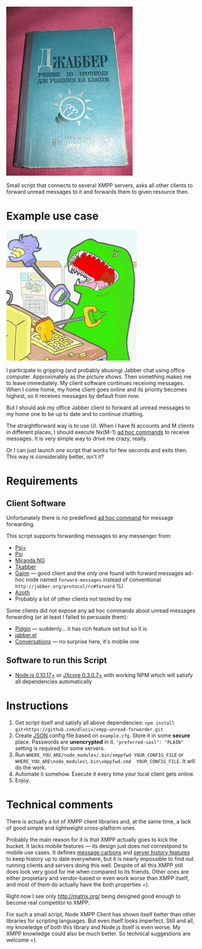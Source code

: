 ![Soviet Jabber textbook](jabber-textbook.jpg)

Small script that connects to several XMPP servers, asks all
other clients to forward unread messages to it and forwards
them to given resource then.

Example use case
================

![Gripping and abusing chat](t-rex-chatting.gif)

I participate in gripping (and probably abusing) Jabber chat using
office computer. Approximately as the picture shows. Then something
makes me to leave immediately. My client software continues receiving
messages. When I come home, my home client goes online and its priority
becomes highest, so it receives messages by default from now.

But I should ask my office Jabber client to forward all unread messages
to my home one to be up to date and to continue chatting.

The straightforward way is to use UI. When I have N accounts and M clients
in different places, I should execute Nx(M-1)
[ad hoc commands](http://xmpp.org/extensions/xep-0050.html)
to receive messages. It is very simple way to drive me crazy, really.

Or I can just launch *one* script that works for few seconds and exits then.
This way is considerably better, isn't it?

Requirements
============

Client Software
---------------

Unfortunately there is no predefined [ad hoc command](http://xmpp.org/extensions/xep-0050.html)
for message forwarding.

This script supports forwarding messages to any messenger from:

* [Psi+](http://psi-plus.com/)
* [Psi](http://psi-im.org/)
* [Miranda NG](http://www.miranda-ng.org/ru/)
* [Tkabber](http://tkabber.jabber.ru/)
* [Gajim](http://gajim.org/) — good client and the *only* one found with forward messages ad-hoc node named `forward-messages` instead of conventional `http://jabber.org/protocol/rc#forward` %)
* [Azoth](https://leechcraft.org/)
* Probably a lot of other clients not tested by me

Some clients did not expose any ad hoc commands about unread messages forwarding (or at least I failed to persuade them):

* [Pidgin](https://pidgin.im/) — suddenly... it has rich feature set but so it is
* [jabber.el](http://www.emacswiki.org/emacs/JabberEl)
* [Conversations](https://conversations.im/) — no surprise here, it's mobile one

Software to run this Script
---------------------------

* [Node.js 0.10.17+](https://nodejs.org/) or [JXcore 0.3.0.7+](http://jxcore.com/) with working NPM which will satisfy all dependencies automatically

Instructions
============

1. Get script itself and satisfy all above dependencies: `npm install git+https://github.com/dluciv/xmpp-unread-forwarder.git`
2. Create [JSON](http://json.org/) config file based on `example.cfg`. Store it in some **secure** place. Passwords are **unencrypted** in it. `"preferred-sasl": "PLAIN"` setting is required for some servers.
3. Run `WHERE_YOU_ARE/node_modules/.bin/xmppfwd YOUR_CONFIG_FILE` or `WHERE_YOU_ARE\node_modules\.bin\xmppfwd.cmd  YOUR_CONFIG_FILE`. It will do the work.
4. Automate it somehow. Execute it every time your local client gets online.
5. Enjoy.

Technical comments
==================

There is actually a lot of XMPP client libraries and, at the same time, a lack of good simple and
lightweight cross-platform ones.

Probably the main reason for it is that XMPP actually goes to kick the bucket. It lacks mobile features — its design
just does not correstpond to mobile use cases. It defines [message carbons](http://xmpp.org/extensions/xep-0280.html)
and [server history features](http://xmpp.org/extensions/xep-0313.html) to keep history up to date everywhere, but it
is nearly impossible to find out running clients and servers doing this well. Despite of all this XMPP still does
look very good for me when compared to its friends. Other ones are either propietary and vendor-based or even work worse than XMPP itself, and most of them do actually have the both properties =).

Right now I see only http://matrix.org/ being designed good enough to become real competitor to XMPP.

For such a small script, Node XMPP Client has shown itself better than other libraries for scripting languages.
But even itself looks imperfect. Still and all, my knowledge of both this library and Node.js itself is even worse. My
XMPP knowledge could also be much better. So technical suggestions are welcome =).
